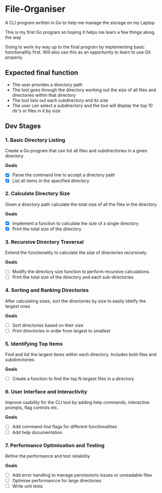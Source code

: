 # File-Organiser
A CLI program written in Go to help me manage the storage on my Laptop

This is my first Go program so hoping it helps me learn a few things along the way

Going to work my way up to the final program by implementing basic functionallity first. Will also use this as an opportunity to learn to use Git properly

## Expected final function
 - The user provides a directory path
 - The tool goes through the directory working out the size of all files and directories within that directory
 - The tool lists out each subdirectory and its size
 - The user can select a subdirectory and the tool will display the top 10 dir's or files in it by size

## Dev Stages
### 1. Basic Directory Listing
Create a Go program that can list all files and subdirectories in a given directory

**Goals**
- [x] Parse the command line to accept a directory path
- [x] List all items in the specified directory

### 2. Calculate Directory Size
Given a directory path calculate the total size of all the files in the directory

**Goals**
- [x] Implement a function to calculate the size of a single directory
- [x] Print the total size of the directory

### 3. Recursive Directory Traversal
Extend the functionality to calculate the size of directories recursively.

**Goals**
- [ ] Modify the directory size function to perform recursive calculations.
- [ ] Print the total size of the directory and each sub-directories

### 4. Sorting and Ranking Directories
After calculating sizes, sort the directories by size to easily idetify the largest ones

**Goals**
- [ ] Sort directories based on their size
- [ ] Print directories in order from largest to smallest

### 5. Identifying Top Items
Find and list the largest items within each directory. Includes both files and subdirectories

**Goals**
- [ ] Create a function to find the top N largest files in a directory

### 6. User Interface and Interactivity
Improve usability for the CLI tool by adding help commands, interactive prompts, flag controls etc.

**Goals**
- [ ] Add command-line flags for different functionalities
- [ ] Add help documentation

### 7. Performance Optimisation and Testing
Refine the performance and test reliability

**Goals**
- [ ] Add error handling to manage permissions issues or unreadable files
- [ ] Optimise performancce for large directories
- [ ] Write unit tests